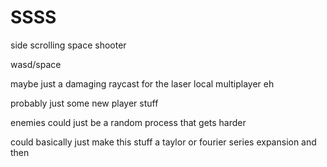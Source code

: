 # SSSS
side scrolling space shooter


wasd/space


maybe just a damaging raycast for the laser
local multiplayer eh

probably just some new player stuff

enemies could just be a random process that gets harder

could basically just make this stuff a taylor or fourier series expansion and then 